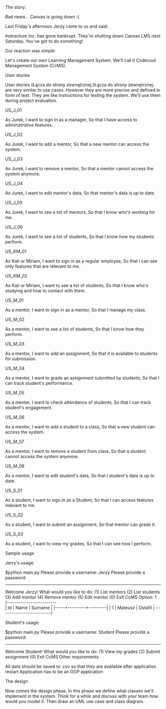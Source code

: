 The story:

Bad news... Canvas is going down :(

Last Friday's afternoon Jerzy came to us and said:

Instracture Inc. has gone bankrupt. They're shutting down Canvas LMS next Saturday. You've got to do something!

Our reaction was simple:

Let's create our own Learning Management System. We'll call it Codecool Management System (CcMS).


User stories

User stories (Łącza do strony zewnętrznej.)Łącza do strony zewnętrznej. are very similar to use cases. However they are more precise and defined in form of text. They are like instructions for testing the system. We'll use them during project evaluation.

US_J_01

As Jurek,
I want to sign in as a manager,
So that I have access to administrative features.

US_J_02

As Jurek,
I want to add a mentor,
So that a new mentor can access the system.

US_J_03

As Jurek,
I want to remove a mentor,
So that a mentor cannot access the system anymore.

US_J_04

As Jurek,
I want to edit mentor's data,
So that mentor's data is up to date.

US_J_05

As Jurek,
I want to see a list of mentors,
So that I know who's working for me.

US_J_06

As Jurek,
I want to see a list of students,
So that I know how my students perform.

US_KM_01

As Kati or Miriam,
I want to sign in as a regular employee,
So that I can see only features that are relevant to me.

US_KM_02

As Kati or Miriam,
I want to see a list of students,
So that I know who's studying and how to contact with them.

US_M_01

As a mentor,
I want to sign in as a mentor,
So that I manage my class.

US_M_02

As a mentor,
I want to see a list of students,
So that I know how they perform.

US_M_03

As a mentor,
I want to add an assignment,
So that it is available to students for submission.

US_M_04

As a mentor,
I want to grade an assignment submitted by students,
So that I can track student's performance.

US_M_05

As a mentor,
I want to check attendance of students,
So that I can track student's engagement.

US_M_06

As a mentor,
I want to add a student to a class,
So that a new student can access the system.

US_M_07

As a mentor,
I want to remove a student from class,
So that a student cannot access the system anymore.

US_M_08

As a mentor,
I want to edit student's data,
So that I student's data is up to date.

 

US_S_01

As a student,
I want to sign in as a Student,
So that I can access features relevant to me.

US_S_02

As a student,
I want to submit an assignment,
So that mentor can grade it.

US_S_03

As a student,
I want to view my grades,
So that I can see how I perform.

Sample usage

Jerry's usage:

$python main.py
Please provide a username:
Jerzy
Please provide a password:
*****
Welcome Jerzy!
What would you like to do:
   (1) List mentors
   (2) List students
   (3) Add mentor
   (4) Remove mentor
   (5) Edit mentor
   (0) Exit CcMS
Option: 1 
/-------------------------\
| Id  |   Name  | Surname |
|-----+---------+---------|
| 1   | Mateusz | Ostafil |
\-------------------------/

Student's usage:

$python main.py
Please provide a username:
Student
Please provide a password:
*****
Welcome Student!
What would you like to do:
    (1) View my grades
    (2) Submit assignment
    (0) Exit CcMS
Other requirements

All data should be saved to .csv so that they are available after application restart
Application has to be an OOP application
 

The design

Now comes the design phase. In this phase we define what classes we'll implement in the system. Think for a while and discuss with your team how would you model it. Then draw an UML use case and class diagram.

